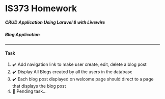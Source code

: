 # IS373 Homework
##### CRUD Application Using Laravel 8 with Livewire
##### Blog Application
---
#### Task
1. ✔️ Add navigation link to make user create, edit, delete a blog post
2. ✔️ Display All Blogs created by all the users in the database
3. ✔️ Each blog post displayed on welcome page should direct to a page that displays the blog post
4. 🔄 Pending task...
